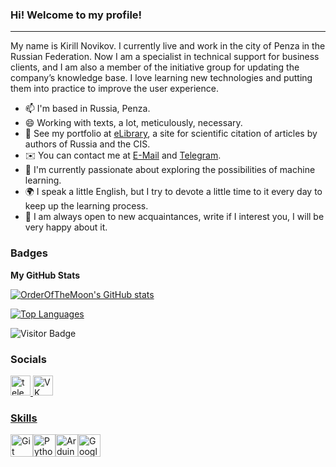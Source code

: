 ### Hi! Welcome to my profile!
------------------------------

My name is Kirill Novikov. I currently live and work in the city of Penza in the Russian Federation. Now I am a specialist in technical support for business clients, and I am also a member of the initiative group for updating the company’s knowledge base. I love learning new technologies and putting them into practice to improve the user experience.
* 📫 I'm based in Russia, Penza.
* 😄 Working with texts, a lot, meticulously, necessary.
* 🌱 See my portfolio at [eLibrary](https://www.elibrary.ru/author_items.asp?authorid=1040607&pubrole=100&show_refs=1&show_option=0), a site for scientific citation of articles by authors of Russia and the CIS.
* ✉️ You can contact me at [E-Mail](mailto:kirill1novikov1@gmail.com) and [Telegram](https://t.me/kirill1novikov1).
* 🧠 I'm currently passionate about exploring the possibilities of machine learning.
* 🌍 I speak a little English, but I try to devote a little time to it every day to keep up the learning process.
* 🔭 I am always open to new acquaintances, write if I interest you, I will be very happy about it.
### Badges

<b>My GitHub Stats</b>

<a href="http://www.github.com/OrderOfTheMoon"><img src="https://github-readme-stats.vercel.app/api?username=OrderOfTheMoon&show_icons=true&hide=&count_private=true&title_color=0891b2&text_color=ffffff&icon_color=ef4444&bg_color=171717&hide_border=true&show_icons=true" alt="OrderOfTheMoon's GitHub stats" /></a>

<a href="https://github.com/OrderOfTheMoon" align="left"><img src="https://github-readme-stats.vercel.app/api/top-langs/?username=OrderOfTheMoon&langs_count=10&title_color=0891b2&text_color=ffffff&icon_color=ef4444&bg_color=171717&hide_border=true&locale=en&custom_title=Top%20%Languages" alt="Top Languages" /></a>

![Visitor Badge](https://visitor-badge.laobi.icu/badge?page_id=OrderOfTheMoon)

### Socials
<p align="left"> <a href="https://t.me/OrderOfTheMoon" target="_blank"> <img src="https://cdn-icons-png.flaticon.com/512/2111/2111646.png" width="32" height="32" alt="telegram group" /><a href="https://vk.com/orderofthemoon" target="_blank"> <img src="https://cdn-icons-png.flaticon.com/512/145/145813.png" width="32" height="32" alt="VK Badge"/>

### Skills
<p align="left"> 
<a href="https://git-scm.com/" target="_blank" rel="noreferrer"><img src="https://raw.githubusercontent.com/danielcranney/readme-generator/main/public/icons/skills/git-colored.svg" width="36" height="36" alt="Git" /></a><a href="https://www.python.org/" target="_blank" rel="noreferrer"><img src="https://raw.githubusercontent.com/danielcranney/readme-generator/main/public/icons/skills/python-colored.svg" width="36" height="36" alt="Python" /></a><a href="https://store.arduino.cc/?gclid=Cj0KCQjw2eilBhCCARIsAG0Pf8uueBifykWcsSS4LPESeGQfxGVKJYnzV7bz471XfknQJy_1VINVWM8aAkLtEALw_wcB" target="_blank" rel="noreferrer"><img src="https://raw.githubusercontent.com/danielcranney/readme-generator/main/public/icons/skills/arduino-colored.svg" width="36" height="36" alt="Arduino" /><a href="https://cloud.google.com/" target="_blank" rel="noreferrer"><img src="https://raw.githubusercontent.com/danielcranney/readme-generator/main/public/icons/skills/googlecloud-colored.svg" width="36" height="36" alt="Google Cloud" /></a>
</p>

<!--
**OrderOfTheMoon/OrderOfTheMoon** is a ✨ _special_ ✨ repository because its `README.md` (this file) appears on your GitHub profile.

Here are some ideas to get you started:

- 🔭 I’m currently working on ...
- 🌱 I’m currently learning ...
- 👯 I’m looking to collaborate on ...
- 🤔 I’m looking for help with ...
- 💬 Ask me about ...
- 📫 How to reach me: ...
- 😄 Pronouns: ...
- ⚡ Fun fact: ...
-->
